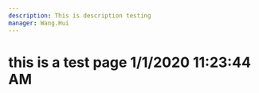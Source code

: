 ```yaml
---
description: This is description testing
manager: Wang.Hui
---
```

# this is a test page 1/1/2020 11:23:44 AM